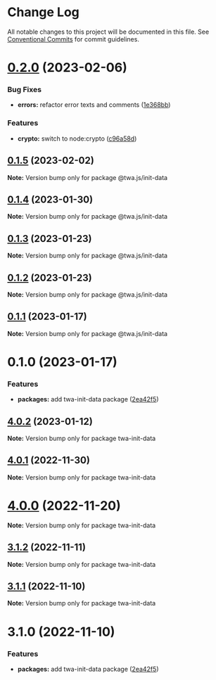 # Change Log

All notable changes to this project will be documented in this file.
See [Conventional Commits](https://conventionalcommits.org) for commit guidelines.

# [0.2.0](https://github.com/Telegram-Web-Apps/twa/compare/@twa.js/init-data@0.1.5...@twa.js/init-data@0.2.0) (2023-02-06)


### Bug Fixes

* **errors:** refactor error texts and comments ([1e368bb](https://github.com/Telegram-Web-Apps/twa/commit/1e368bb7c03284258af5313ac3ace8f5d907d087))


### Features

* **crypto:** switch to node:crypto ([c96a58d](https://github.com/Telegram-Web-Apps/twa/commit/c96a58decacde8d3bfd1cd119a788293a930c3bc))





## [0.1.5](https://github.com/Telegram-Web-Apps/twa/compare/@twa.js/init-data@0.1.4...@twa.js/init-data@0.1.5) (2023-02-02)

**Note:** Version bump only for package @twa.js/init-data





## [0.1.4](https://github.com/Telegram-Web-Apps/twa/compare/@twa.js/init-data@0.1.3...@twa.js/init-data@0.1.4) (2023-01-30)

**Note:** Version bump only for package @twa.js/init-data





## [0.1.3](https://github.com/Telegram-Web-Apps/twa/compare/@twa.js/init-data@0.1.2...@twa.js/init-data@0.1.3) (2023-01-23)

**Note:** Version bump only for package @twa.js/init-data





## [0.1.2](https://github.com/Telegram-Web-Apps/twa/compare/@twa.js/init-data@0.1.1...@twa.js/init-data@0.1.2) (2023-01-23)

**Note:** Version bump only for package @twa.js/init-data





## [0.1.1](https://github.com/Telegram-Web-Apps/twa/compare/@twa.js/init-data@0.1.0...@twa.js/init-data@0.1.1) (2023-01-17)

**Note:** Version bump only for package @twa.js/init-data





# 0.1.0 (2023-01-17)


### Features

* **packages:** add twa-init-data package ([2ea42f5](https://github.com/Telegram-Web-Apps/twa/commit/2ea42f53b21b1ec002529f450db1bc128c1e3ed1))





## [4.0.2](https://github.com/Telegram-Web-Apps/twa/compare/twa-init-data@4.0.1...twa-init-data@4.0.2) (2023-01-12)

**Note:** Version bump only for package twa-init-data





## [4.0.1](https://github.com/Telegram-Web-Apps/twa/compare/twa-init-data@4.0.0...twa-init-data@4.0.1) (2022-11-30)

**Note:** Version bump only for package twa-init-data





# [4.0.0](https://github.com/Telegram-Web-Apps/twa/compare/twa-init-data@3.1.2...twa-init-data@4.0.0) (2022-11-20)

**Note:** Version bump only for package twa-init-data





## [3.1.2](https://github.com/Telegram-Web-Apps/twa/compare/twa-init-data@3.1.1...twa-init-data@3.1.2) (2022-11-11)

**Note:** Version bump only for package twa-init-data





## [3.1.1](https://github.com/Telegram-Web-Apps/twa/compare/twa-init-data@3.1.0...twa-init-data@3.1.1) (2022-11-10)

**Note:** Version bump only for package twa-init-data





# 3.1.0 (2022-11-10)


### Features

* **packages:** add twa-init-data package ([2ea42f5](https://github.com/Telegram-Web-Apps/sdk/commit/2ea42f53b21b1ec002529f450db1bc128c1e3ed1))
